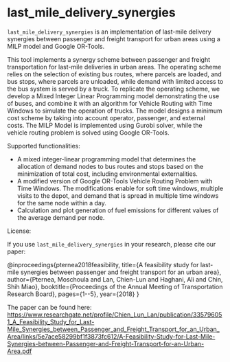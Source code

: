 # last_mile_delivery_synergies
`last_mile_delivery_synergies` is an implementation of last-mile delivery synergies between passenger and freight transport for urban areas using a MILP model and Google OR-Tools.

This tool implements a synergy scheme between passenger and freight transportation for last-mile deliveries in urban areas. The operating scheme relies on the selection of existing bus routes, where parcels are loaded, and bus stops, where parcels are unloaded, while demand with limited access to the bus system is served by a truck. To replicate the operating scheme, we develop a Mixed Integer Linear Programming model demonstrating the use of buses, and combine it with an algorithm for Vehicle Routing with Time Windows to simulate the operation of trucks. The model designs a minimum cost scheme by taking into account operator, passenger, and external costs.
The MILP Model is implemented using Gurobi solver, while the vehicle routing problem is solved using Google OR-Tools.

Supported functionalities:

- A mixed integer-linear programming model that determines the allocation of demand nodes to bus routes and stops based on the minimization of total cost, including environmental externalities.
- A modified version of Google OR-Tools Vehicle Routing Problem with Time Windows. The modifications enable for soft time windows, multiple visits to the depot, and demand that is spread in multiple time windows for the same node within a day.
- Calculation and plot generation of fuel emissions for different values of the average demand per node.

License:

If you use `last_mile_delivery_synergies` in your research, please cite our paper:

@inproceedings{pternea2018feasibility,
  title={A feasibility study for last-mile synergies between passenger and freight transport for an urban area},
  author={Pternea, Moschoula and Lan, Chien-Lun and Haghani, Ali and Chin, Shih Miao},
  booktitle={Proceedings of the Annual Meeting of Transportation Research Board},
  pages={1--5},
  year={2018}
}

The paper can be found here: https://www.researchgate.net/profile/Chien_Lun_Lan/publication/335796051_A_Feasibility_Study_for_Last-Mile_Synergies_between_Passenger_and_Freight_Transport_for_an_Urban_Area/links/5e7ace58299bf1f3873fc612/A-Feasibility-Study-for-Last-Mile-Synergies-between-Passenger-and-Freight-Transport-for-an-Urban-Area.pdf
